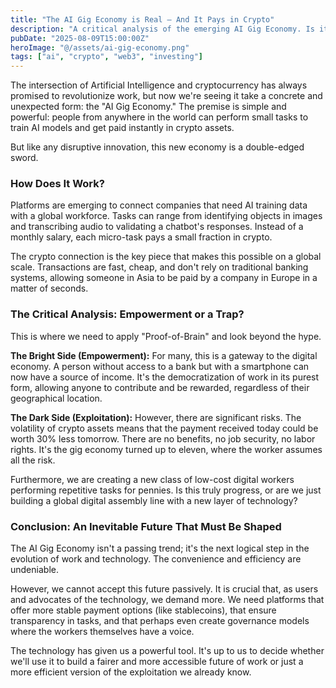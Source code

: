 ```yaml
---
title: "The AI Gig Economy is Real — And It Pays in Crypto"
description: "A critical analysis of the emerging AI Gig Economy. Is it an evolution of work or a new form of exploitation? We explore the pros and cons of a future where payments are made in crypto assets."
pubDate: "2025-08-09T15:00:00Z"
heroImage: "@/assets/ai-gig-economy.png"
tags: ["ai", "crypto", "web3", "investing"]
---
```


The intersection of Artificial Intelligence and cryptocurrency has always promised to revolutionize work, but now we're seeing it take a concrete and unexpected form: the "AI Gig Economy." The premise is simple and powerful: people from anywhere in the world can perform small tasks to train AI models and get paid instantly in crypto assets.

But like any disruptive innovation, this new economy is a double-edged sword.

### How Does It Work?

Platforms are emerging to connect companies that need AI training data with a global workforce. Tasks can range from identifying objects in images and transcribing audio to validating a chatbot's responses. Instead of a monthly salary, each micro-task pays a small fraction in crypto.

The crypto connection is the key piece that makes this possible on a global scale. Transactions are fast, cheap, and don't rely on traditional banking systems, allowing someone in Asia to be paid by a company in Europe in a matter of seconds.

### The Critical Analysis: Empowerment or a Trap?

This is where we need to apply "Proof-of-Brain" and look beyond the hype.

**The Bright Side (Empowerment):**
For many, this is a gateway to the digital economy. A person without access to a bank but with a smartphone can now have a source of income. It's the democratization of work in its purest form, allowing anyone to contribute and be rewarded, regardless of their geographical location.

**The Dark Side (Exploitation):**
However, there are significant risks. The volatility of crypto assets means that the payment received today could be worth 30% less tomorrow. There are no benefits, no job security, no labor rights. It's the gig economy turned up to eleven, where the worker assumes all the risk.

Furthermore, we are creating a new class of low-cost digital workers performing repetitive tasks for pennies. Is this truly progress, or are we just building a global digital assembly line with a new layer of technology?

### Conclusion: An Inevitable Future That Must Be Shaped

The AI Gig Economy isn't a passing trend; it's the next logical step in the evolution of work and technology. The convenience and efficiency are undeniable.

However, we cannot accept this future passively. It is crucial that, as users and advocates of the technology, we demand more. We need platforms that offer more stable payment options (like stablecoins), that ensure transparency in tasks, and that perhaps even create governance models where the workers themselves have a voice.

The technology has given us a powerful tool. It's up to us to decide whether we'll use it to build a fairer and more accessible future of work or just a more efficient version of the exploitation we already know.
